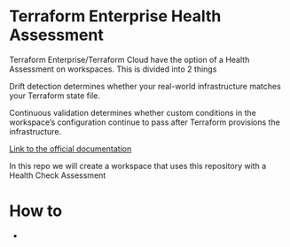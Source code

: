 # Terraform Enterprise Health Assessment

Terraform Enterprise/Terraform Cloud have the option of a Health Assessment on workspaces. This is divided into 2 things

Drift detection determines whether your real-world infrastructure matches your Terraform state file.

Continuous validation determines whether custom conditions in the workspace’s configuration continue to pass after Terraform provisions the infrastructure.

[Link to the official documentation](https://developer.hashicorp.com/terraform/cloud-docs/workspaces/health)

In this repo we will create a workspace that uses this repository with a Health Check Assessment

# How to

- 